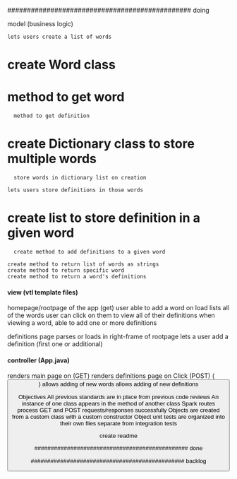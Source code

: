 ############################################### doing

  model (business logic)

    lets users create a list of words
#      create Word class
#      method to get word
      method to get definition
#      create Dictionary class to store multiple words
      store words in dictionary list on creation

    lets users store definitions in those words
#      create list to store definition in a given word
      create method to add definitions to a given word

    create method to return list of words as strings
    create method to return specific word
    create method to return a word's definitions


#### view (vtl template files)

  homepage/rootpage of the app (get)
    user able to add a word
    on load lists all of the words
    user can click on them to view all of their definitions
    when viewing a word, able to add one or more definitions

  definitions page
    parses or loads in right-frame of rootpage
    lets a user add a definition (first one or additional)

#### controller (App.java)

  renders main page on (GET)
  renders definitions page on Click (POST) (<button value=$word>)
  allows adding of new words
  allows adding of new definitions


  Objectives
    All previous standards are in place from previous code reviews
    An instance of one class appears in the method of another class
    Spark routes process GET and POST requests/responses successfully
    Objects are created from a custom class with a custom constructor
    Object unit tests are organized into their own files separate from integration tests

  create readme


############################################### done

############################################### backlog
